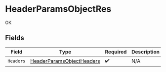 # HeaderParamsObjectRes

OK


## Fields

| Field                                                                             | Type                                                                              | Required                                                                          | Description                                                                       |
| --------------------------------------------------------------------------------- | --------------------------------------------------------------------------------- | --------------------------------------------------------------------------------- | --------------------------------------------------------------------------------- |
| `Headers`                                                                         | [HeaderParamsObjectHeaders](../../Models/Operations/HeaderParamsObjectHeaders.md) | :heavy_check_mark:                                                                | N/A                                                                               |